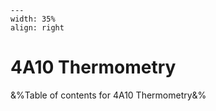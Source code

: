 
```{figure} /figures/busy.png
---
width: 35%
align: right
```
# 4A10 Thermometry

&%Table of contents for 4A10 Thermometry&%